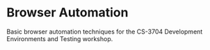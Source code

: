 # Browser Automation

Basic browser automation techniques for the CS-3704 Development Environments and Testing workshop.
